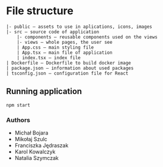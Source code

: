 # File structure

```
|- public – assets to use in aplications, icons, images
|- src – source code of application
    |- components – reusable components used on the views
    |- views – whole pages, the user see
    | App.css – main styling file
    | App.tsx – main file of application
    | index.tsx – index file
| Dockerfile – Dockerfile to build docker image
| package.json – information about used packages
| tsconfig.json – configuration file for React
```

## Running application
` npm start `
### Authors 
- Michał Bojara
- Mikołaj Szulc 
- Franciszka Jędraszak
- Karol Kowalczyk
- Natalia Szymczak